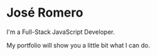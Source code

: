 # José Romero

I'm a Full-Stack JavaScript Developer.

My portfolio will show you a little bit what I can do.
